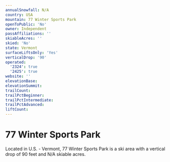 ```yaml
---
annualSnowfall: N/A
country: USA
mountain: 77 Winter Sports Park
openToPublic: 'No'
owner: Independent
passAffiliations: ''
skiableAcres: ''
skied: 'No'
state: Vermont
surfaceLiftsOnly: 'Yes'
verticalDrop: '90'
operated:
  '2324': true
  '2425': true
website: ''
elevationBase:
elevationSummit:
trailCount:
trailPctBeginner:
trailPctIntermediate:
trailPctAdvanced:
liftCount:
---
```



# 77 Winter Sports Park

Located in U.S. - Vermont, 77 Winter Sports Park is a ski area with a vertical drop of 90 feet and N/A skiable acres.
